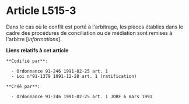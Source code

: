 # Article L515-3

Dans le cas où le conflit est porté à l'arbitrage, les pièces établies dans le cadre des procédures de conciliation ou de
médiation sont remises à l'arbitre [*informations*].

**Liens relatifs à cet article**

	**Codifié par**:

	  - Ordonnance 91-246 1991-02-25 art. 1
	  - Loi n°91-1379 1991-12-28 art. 1 (ratification)

	**Créé par**:

	  - Ordonnance 91-246 1991-02-25 art. 1 JORF 6 mars 1991
